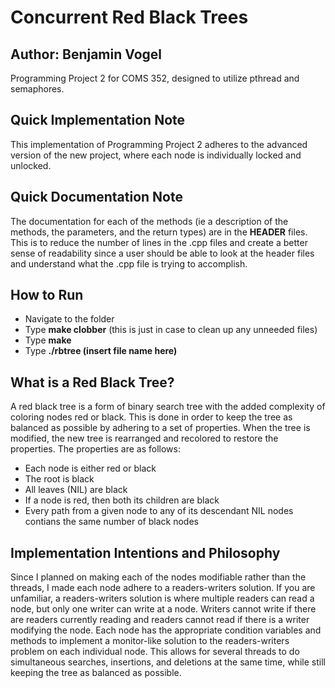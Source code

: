 # Concurrent Red Black Trees
## Author: Benjamin Vogel
Programming Project 2 for COMS 352, designed to utilize pthread and semaphores.

## Quick Implementation Note
This implementation of Programming Project 2 adheres to the advanced version of the new project, where each node is individually locked and unlocked.

## Quick Documentation Note
The documentation for each of the methods (ie a description of the methods, the parameters, and the return types) are in the __HEADER__ files. This is to reduce the number of lines in the .cpp files and create a better sense of readability since a user should be able to look at the header files and understand what the .cpp file is trying to accomplish.

## How to Run
- Navigate to the folder
- Type __make clobber__ (this is just in case to clean up any unneeded files)
- Type __make__
- Type __./rbtree (insert file name here)__

## What is a Red Black Tree?
A red black tree is a form of binary search tree with the added complexity of coloring nodes red or black. This is done in order to keep the tree as balanced as possible by adhering to a set of properties. When the tree is modified, the new tree is rearranged and recolored to restore the properties. The properties are as follows:
- Each node is either red or black
- The root is black
- All leaves (NIL) are black
- If a node is red, then both its children are black
- Every path from a given node to any of its descendant NIL nodes contians the same number of black nodes

## Implementation Intentions and Philosophy
Since I planned on making each of the nodes modifiable rather than the threads, I made each node adhere to a readers-writers solution. If you are unfamiliar, a readers-writers solution is where multiple readers can read a node, but only one writer can write at a node. Writers cannot write if there are readers currently reading and readers cannot read if there is a writer modifying the node. Each node has the appropriate condition variables and methods to implement a monitor-like solution to the readers-writers problem on each individual node. This allows for several threads to do simultaneous searches, insertions, and deletions at the same time, while still keeping the tree as balanced as possible.

